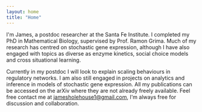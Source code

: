 ```yaml
---
layout: home
title: "Home"
---
```


I'm James, a postdoc researcher at the Santa Fe Institute. I completed my PhD in Mathematical Biology, supervised by Prof. Ramon Grima. Much of my research has centred on stochastic gene expression, although I have also engaged with topics as diverse as enzyme kinetics, social choice models and cross situational learning.

Currently in my postdoc I will look to explain scaling behaviours in regulatory networks. I am also still engaged in projects on analytics and inference in models of stochastic gene expression. All my publications can be accessed on the arXiv where they are not already freely available. Feel free contact me at jamesholehouse1@gmail.com, I'm always free for discussion and collaboration.
